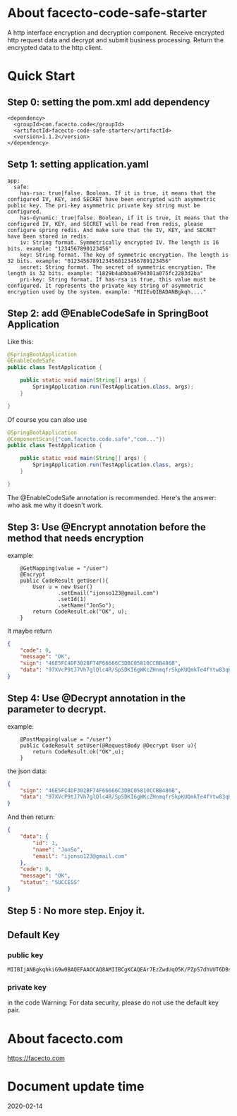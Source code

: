 # About facecto-code-safe-starter
A http interface encryption and decryption component.
Receive encrypted http request data and decrypt and submit business processing.
Return the encrypted data to the http client.

# Quick Start
## Step 0: setting the pom.xml add dependency 
```
<dependency>
  <groupId>com.facecto.code</groupId>
  <artifactId>facecto-code-safe-starter</artifactId>
  <version>1.1.2</version>
</dependency>
```

## Setp 1: setting application.yaml
```
app:
  safe:
    has-rsa: true|false. Boolean. If it is true, it means that the configured IV, KEY, and SECRET have been encrypted with asymmetric public key. The pri-key asymmetric private key string must be configured.
    has-dynamic: true|false. Boolean, if it is true, it means that the configured IV, KEY, and SECRET will be read from redis, please configure spring redis. And make sure that the IV, KEY, and SECRET have been stored in redis.
    iv: String format. Symmetrically encrypted IV. The length is 16 bits. example: "1234567890123456"
    key: String format. The key of symmetric encryption. The length is 32 bits. example: "01234567891234560123456789123456"
    secret: String format. The secret of symmetric encryption. The length is 32 bits. example: "1829b4abbba0794301a075fc2283d2ba"    
    pri-key: String format. If has-rsa is true, this value must be configured. It represents the private key string of asymmetric encryption used by the system. example: "MIIEvQIBADANBgkqh...."
```

## Step 2: add @EnableCodeSafe in SpringBoot Application
Like this:
```java
@SpringBootApplication
@EnableCodeSafe
public class TestApplication {

    public static void main(String[] args) {
        SpringApplication.run(TestApplication.class, args);
    }

}
```
Of course you can also use
```java
@SpringBootApplication
@ComponentScan({"com.facecto.code.safe","com..."})
public class TestApplication {

    public static void main(String[] args) {
        SpringApplication.run(TestApplication.class, args);
    }

}
```

The @EnableCodeSafe annotation is recommended. Here's the answer: who ask me why it doesn't work.

## Step 3: Use @Encrypt annotation before the method that needs encryption
example:
```
    @GetMapping(value = "/user")
    @Encrypt
    public CodeResult getUser(){
        User u = new User()
                .setEmail("ijonso123@gmail.com")
                .setId(1)
                .setName("JonSo");
        return CodeResult.ok("OK", u);
    }
```
It maybe return
```json
{
    "code": 0,
    "message": "OK",
    "sign": "46E5FC4DF302BF74F66666C3DBC05810CCBB486B",
    "data": "97XVcP9tJ7Vh7glQlc4R/SpSDKI6gWKcZHnmqfrSkpKUQmkTe4fYtw83qKgz5tTGkeMyaC9F4UmzGPqDVxa0U2A5h/jRn1eUnYvHFARky6ZWY99VFBJ3WDHYQBBZTK9P11C4a1J+Zw=="
}
```
## Step 4: Use @Decrypt annotation in the parameter to decrypt.
example:
```
    @PostMapping(value = "/user")
    public CodeResult setUser(@RequestBody @Decrypt User u){
        return CodeResult.ok("OK",u);
    }
```
the json data:
```json
{
    "sign": "46E5FC4DF302BF74F66666C3DBC05810CCBB486B",
    "data": "97XVcP9tJ7Vh7glQlc4R/SpSDKI6gWKcZHnmqfrSkpKUQmkTe4fYtw83qKgz5tTGkeMyaC9F4UmzGPqDVxa0U2A5h/jRn1eUnYvHFARky6ZWY99VFBJ3WDHYQBBZTK9P11C4a1J+Zw=="
}
```
And then return:
```json
{
    "data": {
        "id": 1,
        "name": "JonSo",
        "email": "ijonso123@gmail.com"
    },
    "code": 0,
    "message": "OK",
    "status": "SUCCESS"
}
```
## Step 5 : No more step. Enjoy it.

## Default Key
### public key 
```
MIIBIjANBgkqhkiG9w0BAQEFAAOCAQ8AMIIBCgKCAQEAr7EzZwdUqO5K/PZpS7dhVUT6DBslpzKcAgrV8GmPnksjbH4QzM5OrMtePvmLPxLZGxc4PClSo0+xLVsc9C9ycQs71xB/8TcDcWugoWMITJAiqbB1mF0zo0aruklJLJZSyjSLbWqZXE7dcW2f86FQ+CduBpZWojTW2WVRSP7urxGR8pc2Rxm21bvGW0i9BgbUVgrvRZxrvXtL9pUDPFZw96eB85ZY8p7/Dbz6yK+JENRn2ePIsLhfD2ut/YlR0SfPq5NPKAmtOvH2EwawU6XQ24i1dpuNRPTdQUET9c78LHcfGlWvY2ccdgudecHR+2C7hN5owsp5d6FnVW4EV5qNGQIDAQAB
```
### private key
in the code
Warning: For data security, please do not use the default key pair.

# About facecto.com
https://facecto.com

# Document update time
2020-02-14